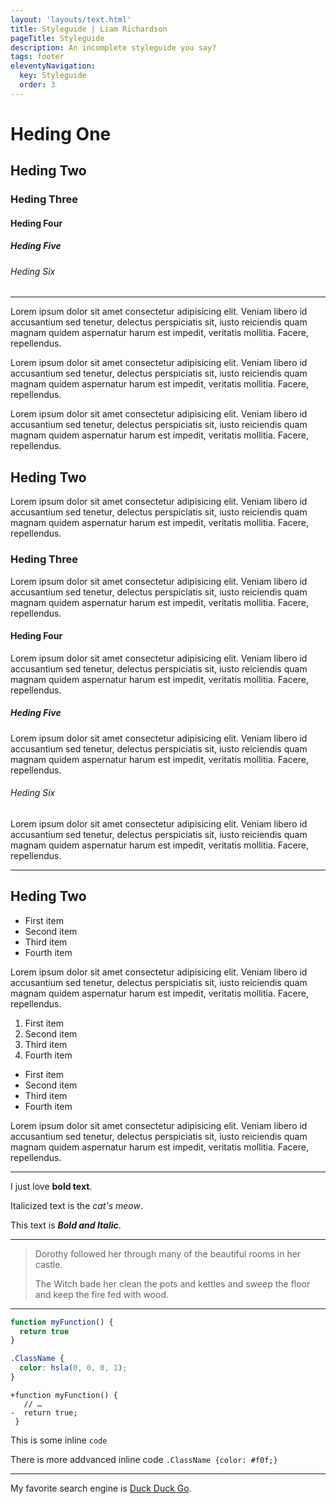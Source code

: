 ```yaml
---
layout: 'layouts/text.html'
title: Styleguide | Liam Richardson
pageTitle: Styleguide
description: An incomplete styleguide you say?
tags: footer
eleventyNavigation:
  key: Styleguide
  order: 3
---
```


# Heding One

## Heding Two

### Heding Three

#### Heding Four

##### Heding Five

###### Heding Six

---

<p class="Lede">Lorem ipsum dolor sit amet consectetur adipisicing elit. Veniam libero id accusantium sed tenetur, delectus perspiciatis sit, iusto reiciendis quam magnam quidem aspernatur harum est impedit, veritatis mollitia. Facere, repellendus.</p>

Lorem ipsum dolor sit amet consectetur adipisicing elit. Veniam libero id accusantium sed tenetur, delectus perspiciatis sit, iusto reiciendis quam magnam quidem aspernatur harum est impedit, veritatis mollitia. Facere, repellendus.

Lorem ipsum dolor sit amet consectetur adipisicing elit. Veniam libero id accusantium sed tenetur, delectus perspiciatis sit, iusto reiciendis quam magnam quidem aspernatur harum est impedit, veritatis mollitia. Facere, repellendus.

## Heding Two

Lorem ipsum dolor sit amet consectetur adipisicing elit. Veniam libero id accusantium sed tenetur, delectus perspiciatis sit, iusto reiciendis quam magnam quidem aspernatur harum est impedit, veritatis mollitia. Facere, repellendus.

### Heding Three

Lorem ipsum dolor sit amet consectetur adipisicing elit. Veniam libero id accusantium sed tenetur, delectus perspiciatis sit, iusto reiciendis quam magnam quidem aspernatur harum est impedit, veritatis mollitia. Facere, repellendus.

#### Heding Four

Lorem ipsum dolor sit amet consectetur adipisicing elit. Veniam libero id accusantium sed tenetur, delectus perspiciatis sit, iusto reiciendis quam magnam quidem aspernatur harum est impedit, veritatis mollitia. Facere, repellendus.

##### Heding Five

Lorem ipsum dolor sit amet consectetur adipisicing elit. Veniam libero id accusantium sed tenetur, delectus perspiciatis sit, iusto reiciendis quam magnam quidem aspernatur harum est impedit, veritatis mollitia. Facere, repellendus.

###### Heding Six

Lorem ipsum dolor sit amet consectetur adipisicing elit. Veniam libero id accusantium sed tenetur, delectus perspiciatis sit, iusto reiciendis quam magnam quidem aspernatur harum est impedit, veritatis mollitia. Facere, repellendus.

---

## Heding Two

- First item
- Second item
- Third item
- Fourth item

Lorem ipsum dolor sit amet consectetur adipisicing elit. Veniam libero id accusantium sed tenetur, delectus perspiciatis sit, iusto reiciendis quam magnam quidem aspernatur harum est impedit, veritatis mollitia. Facere, repellendus.

1. First item
2. Second item
3. Third item
4. Fourth item

- First item
- Second item
- Third item
- Fourth item

Lorem ipsum dolor sit amet consectetur adipisicing elit. Veniam libero id accusantium sed tenetur, delectus perspiciatis sit, iusto reiciendis quam magnam quidem aspernatur harum est impedit, veritatis mollitia. Facere, repellendus.

---

I just love **bold text**.

Italicized text is the _cat's meow_.

This text is **_Bold and Italic_**.

---

> Dorothy followed her through many of the beautiful rooms in her castle.
>
> The Witch bade her clean the pots and kettles and sweep the floor and keep the fire fed with wood.

---

```js
function myFunction() {
  return true
}
```

```css
.ClassName {
  color: hsla(0, 0, 0, 1);
}
```

```diff-js
+function myFunction() {
   // …
-  return true;
 }
```

This is some inline `code`

There is more addvanced inline code `.ClassName {color: #f0f;}`

---

My favorite search engine is [Duck Duck Go](https://duckduckgo.com).
